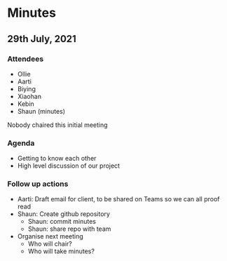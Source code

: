 # Minutes
## 29th July, 2021

### Attendees
- Ollie
- Aarti
- Biying
- Xiaohan
- Kebin
- Shaun (minutes)

Nobody chaired this initial meeting

### Agenda
- Getting to know each other
- High level discussion of our project

### Follow up actions
- Aarti: Draft email for client, to be shared on Teams so we can all proof read
- Shaun: Create github repository
  - Shaun: commit minutes
  - Shaun: share repo with team 
- Organise next meeting  
  - Who will chair?
  - Who will take minutes?
